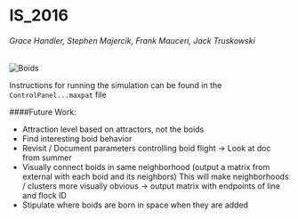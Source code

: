# IS_2016
###### Grace Handler, Stephen Majercik, Frank Mauceri, Jack Truskowski


![Boids](https://cloud.githubusercontent.com/assets/11000833/12837197/170d39a2-cb8e-11e5-84c1-273e1cb236c9.png)


Instructions for running the simulation can be found in the `ControlPanel...maxpat` file

####Future Work:
- Attraction level based on attractors, not the boids
- Find interesting boid behavior
- Revisit / Document parameters controlling boid flight -> Look at doc from summer
- Visually connect boids in same neighborhood (output a matrix from external with each boid and its neighbors) This will make neighborhoods / clusters more visually obvious -> output matrix with endpoints of line and flock ID
- Stipulate where boids are born in space when they are added 

